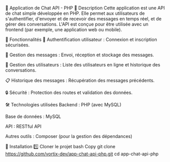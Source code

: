 🚀 Application de Chat API - PHP
📌 Description
Cette application est une API de chat simple développée en PHP. Elle permet aux utilisateurs de s'authentifier, d'envoyer et de recevoir des messages en temps réel, et de gérer des conversations. L'API est conçue pour être utilisée avec un frontend (par exemple, une application web ou mobile).

🚀 Fonctionnalités
🔑 Authentification utilisateur : Connexion et inscription sécurisées.

💬 Gestion des messages : Envoi, réception et stockage des messages.

👥 Gestion des utilisateurs : Liste des utilisateurs en ligne et historique des conversations.

📋 Historique des messages : Récupération des messages précédents.

🔒 Sécurité : Protection des routes et validation des données.

🛠️ Technologies utilisées
Backend : PHP (avec MySQL)

Base de données : MySQL

API : RESTful API

Autres outils : Composer (pour la gestion des dépendances)

🎯 Installation
1️⃣ Cloner le projet
bash
Copy
git clone https://github.com/vortix-dev/app-chat-api-php.git
cd app-chat-api-php
